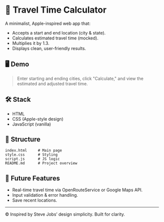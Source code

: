 # 🚗 Travel Time Calculator

A minimalist, Apple-inspired web app that:

- Accepts a start and end location (city & state).
- Calculates estimated travel time (mocked).
- Multiplies it by 1.3.
- Displays clean, user-friendly results.

## 🖥️ Demo

> Enter starting and ending cities, click "Calculate," and view the estimated and adjusted travel time.

## 🛠️ Stack

- HTML
- CSS (Apple-style design)
- JavaScript (vanilla)

## 📁 Structure

```
index.html     # Main page
style.css      # Styling
script.js      # JS logic
README.md      # Project overview
```

## 🚀 Future Features

- Real-time travel time via OpenRouteService or Google Maps API.
- Input validation & error handling.
- Save recent locations.

---

© Inspired by Steve Jobs’ design simplicity. Built for clarity.
